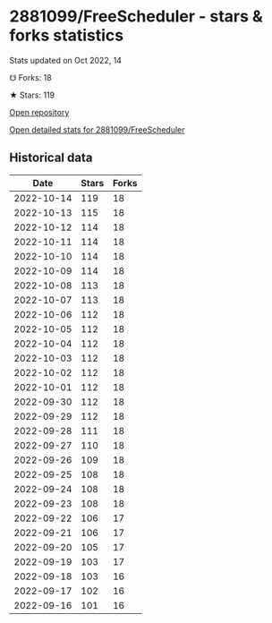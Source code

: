 # 2881099/FreeScheduler - stars & forks statistics

Stats updated on Oct 2022, 14

☋ Forks: 18

★ Stars: 119

[Open repository](https://github.com/2881099/FreeScheduler)

[Open detailed stats for 2881099/FreeScheduler](https://reviewgithub.com/rep/2881099/FreeScheduler)

## Historical data
| Date | Stars | Forks |
|------|-------|-------|
| 2022-10-14 | 119 | 18 | 
| 2022-10-13 | 115 | 18 | 
| 2022-10-12 | 114 | 18 | 
| 2022-10-11 | 114 | 18 | 
| 2022-10-10 | 114 | 18 | 
| 2022-10-09 | 114 | 18 | 
| 2022-10-08 | 113 | 18 | 
| 2022-10-07 | 113 | 18 | 
| 2022-10-06 | 112 | 18 | 
| 2022-10-05 | 112 | 18 | 
| 2022-10-04 | 112 | 18 | 
| 2022-10-03 | 112 | 18 | 
| 2022-10-02 | 112 | 18 | 
| 2022-10-01 | 112 | 18 | 
| 2022-09-30 | 112 | 18 | 
| 2022-09-29 | 112 | 18 | 
| 2022-09-28 | 111 | 18 | 
| 2022-09-27 | 110 | 18 | 
| 2022-09-26 | 109 | 18 | 
| 2022-09-25 | 108 | 18 | 
| 2022-09-24 | 108 | 18 | 
| 2022-09-23 | 108 | 18 | 
| 2022-09-22 | 106 | 17 | 
| 2022-09-21 | 106 | 17 | 
| 2022-09-20 | 105 | 17 | 
| 2022-09-19 | 103 | 17 | 
| 2022-09-18 | 103 | 16 | 
| 2022-09-17 | 102 | 16 | 
| 2022-09-16 | 101 | 16 | 

